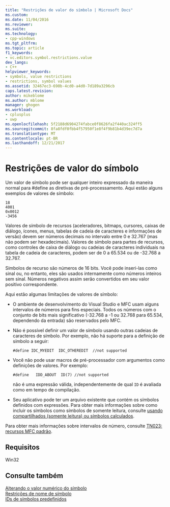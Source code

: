 ```yaml
---
title: "Restrições de valor do símbolo | Microsoft Docs"
ms.custom: 
ms.date: 11/04/2016
ms.reviewer: 
ms.suite: 
ms.technology:
- cpp-windows
ms.tgt_pltfrm: 
ms.topic: article
f1_keywords:
- vc.editors.symbol.restrictions.value
dev_langs:
- C++
helpviewer_keywords:
- symbols, value restrictions
- restrictions, symbol values
ms.assetid: 32467ec3-690b-4cd0-a4d0-7d189a3296cb
caps.latest.revision: 
author: mikeblome
ms.author: mblome
manager: ghogen
ms.workload:
- cplusplus
- uwp
ms.openlocfilehash: 5f2188d6904274fabce0f8626fa2f440ac324ff5
ms.sourcegitcommit: 8fa8fdf0fbb4f57950f1e8f4f9b81b4d39ec7d7a
ms.translationtype: MT
ms.contentlocale: pt-BR
ms.lasthandoff: 12/21/2017
---
```

# <a name="symbol-value-restrictions"></a>Restrições de valor do símbolo
Um valor de símbolo pode ser qualquer inteiro expressado da maneira normal para #define as diretivas de pré-processamento. Aqui estão alguns exemplos de valores de símbolo:  
  
```  
18  
4001  
0x0012  
-3456  
```  
  
 Valores de símbolo de recursos (aceleradores, bitmaps, cursores, caixas de diálogo, ícones, menus, tabelas de cadeia de caracteres e informações de versão) devem ser números decimais no intervalo entre 0 e 32.767 (mas não podem ser hexadecimais). Valores de símbolo para partes de recursos, como controles de caixa de diálogo ou cadeias de caracteres individuais na tabela de cadeia de caracteres, podem ser de 0 a 65.534 ou de -32.768 a 32.767.  
  
 Símbolos de recurso são números de 16 bits. Você pode inseri-las como sinal ou, no entanto, eles são usados internamente como números inteiros sem sinal. Números negativos assim serão convertidos em seu valor positivo correspondente.  
  
 Aqui estão algumas limitações de valores de símbolo:  
  
-   O ambiente de desenvolvimento do Visual Studio e MFC usam alguns intervalos de números para fins especiais. Todos os números com o conjunto de bits mais significativo (-32.768 a -1 ou 32.768 para 65.534, dependendo da entrada) são reservados pelo MFC.  
  
-   Não é possível definir um valor de símbolo usando outras cadeias de caracteres de símbolo. Por exemplo, não há suporte para a definição de símbolo a seguir:  
  
    ```  
    #define IDC_MYEDIT  IDC_OTHEREDIT  //not supported  
    ```  
  
-   Você não pode usar macros de pré-processador com argumentos como definições de valores. Por exemplo:  
  
    ```  
    #define   IDD_ABOUT  ID(7) //not supported  
    ```  
  
     não é uma expressão válida, independentemente de qual `ID` é avaliada como em tempo de compilação.  
  
-   Seu aplicativo pode ter um arquivo existente que contém os símbolos definidos com expressões. Para obter mais informações sobre como incluir os símbolos como símbolos de somente leitura, consulte [usando compartilhados (somente leitura) ou símbolos calculados](../windows/including-shared-read-only-or-calculated-symbols.md).  
  
 Para obter mais informações sobre intervalos de número, consulte [TN023: recursos MFC padrão](../mfc/tn023-standard-mfc-resources.md).  
  

  
## <a name="requirements"></a>Requisitos  
 Win32  
  
## <a name="see-also"></a>Consulte também  
 [Alterando o valor numérico do símbolo](../windows/changing-a-symbol-s-numeric-value.md)   
 [Restrições de nome de símbolo](../windows/symbol-name-restrictions.md)   
 [IDs de símbolos predefinidos](../windows/predefined-symbol-ids.md)